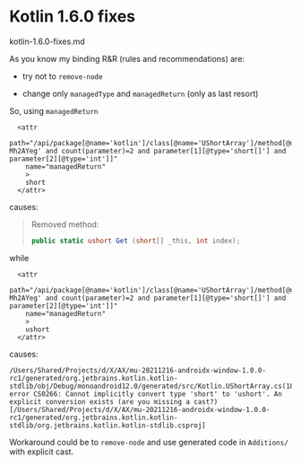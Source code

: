 
# Kotlin 1.6.0 fixes

kotlin-1.6.0-fixes.md

As you know my binding R&R (rules and recommendations) are:

*   try not to `remove-node`

*   change only `managedType` and `managedReturn` (only as last resort)


So, using `managedReturn` 

```
  <attr
    path="/api/package[@name='kotlin']/class[@name='UShortArray']/method[@name='get-Mh2AYeg' and count(parameter)=2 and parameter[1][@type='short[]'] and parameter[2][@type='int']]"
    name="managedReturn"
    >
    short
  </attr>
```

causes:

> Removed method:
>
> ```csharp
> public static ushort Get (short[] _this, int index);
> ```

while 

```
  <attr
    path="/api/package[@name='kotlin']/class[@name='UShortArray']/method[@name='get-Mh2AYeg' and count(parameter)=2 and parameter[1][@type='short[]'] and parameter[2][@type='int']]"
    name="managedReturn"
    >
    ushort
  </attr>
```

causes:

```
/Users/Shared/Projects/d/X/AX/mu-20211216-androidx-window-1.0.0-rc1/generated/org.jetbrains.kotlin.kotlin-stdlib/obj/Debug/monoandroid12.0/generated/src/Kotlin.UShortArray.cs(186,12): error CS0266: Cannot implicitly convert type 'short' to 'ushort'. An explicit conversion exists (are you missing a cast?) [/Users/Shared/Projects/d/X/AX/mu-20211216-androidx-window-1.0.0-rc1/generated/org.jetbrains.kotlin.kotlin-stdlib/org.jetbrains.kotlin.kotlin-stdlib.csproj]
```

Workaround could be to `remove-node` and use generated code in `Additions/` with explicit cast.